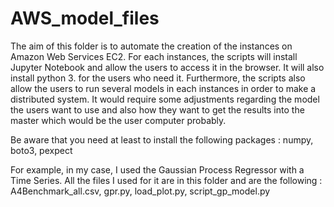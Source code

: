 # AWS_model_files

The aim of this folder is to automate the creation of the instances on Amazon Web Services EC2. 
For each instances, the scripts will install Jupyter Notebook and allow the users to access it in the browser.
It will also install python 3. for the users who need it.
Furthermore, the scripts also allow the users to run several models in each instances in order to make a distributed system.
It would require some adjustments regarding the model the users want to use and also how they want to get the results into the master which would be the user computer probably.

Be aware that you need at least to install the following packages :
  numpy,
  boto3,
  pexpect
  
For example, in my case, I used the Gaussian Process Regressor with a Time Series. All the files I used for it are in this folder and are the following :
  A4Benchmark_all.csv,
  gpr.py,
  load_plot.py,
  script_gp_model.py
